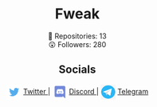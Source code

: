 <!-- <a href="https://hits.seeyoufarm.com"><img src="https://hits.seeyoufarm.com/api/count/incr/badge.svg?url=https%3A%2F%2Fgithub.com%2Ffweak&count_bg=%234651F3&title_bg=%23E34646&icon=&icon_color=%23E7E7E7&title=Viewers&edge_flat=false"/></a> -->

<h1 align="center"> Fweak </h1>
<p align="center">
  📝  Repositories: 13<br>
  😲  Followers: 280<br>
</p>

<h2 align="center"> Socials </h3>
<p align="center">
  <img align="center" src="https://raw.githubusercontent.com/Fweak/Fweak/main/TwitterLogo.png" height="30px" width="30px"/>
  <a align="center" href="https://twitter.com/__fweak"> Twitter </a> | 
  <img align="center" src="https://raw.githubusercontent.com/Fweak/Fweak/main/DiscordLogo.png" height="30px" width="30px"/>
  <a align="center" href="https://discord.com/users/876968346560659466"> Discord </a> |
  <img align="center" src="https://raw.githubusercontent.com/Fweak/Fweak/main/TelegramLogo.png" height="30px" width="30px"/>
  <a align="center" href="https://t.me/fweak69"> Telegram </a>
</p>
